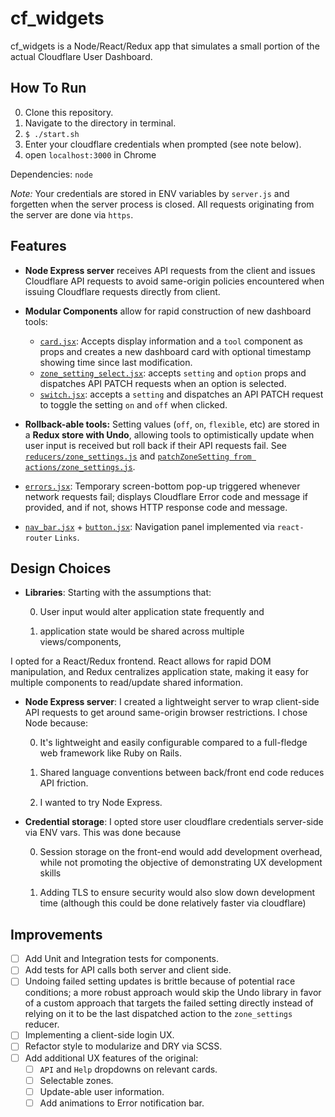 # cf_widgets

cf_widgets is a Node/React/Redux app that simulates a small portion of the actual Cloudflare User Dashboard.

## How To Run

0. Clone this repository.
0. Navigate to the directory in terminal.
0. `$ ./start.sh`
0. Enter your cloudflare credentials when prompted (see note below).
0. open `localhost:3000` in Chrome

Dependencies: `node`

*Note:* Your credentials are stored in ENV variables by `server.js` and forgetten when the server process is closed. All requests originating from the server are done via `https`.

## Features

- **Node Express server** receives API requests from the client and issues Cloudflare API requests to avoid same-origin policies encountered when issuing Cloudflare requests directly from client.

- **Modular Components** allow for rapid construction of new dashboard tools:
	- [`card.jsx`](client/components/card.jsx): Accepts display information and a `tool` component as props and creates a new dashboard card with optional timestamp showing time since last modification.
	- [`zone_setting_select.jsx`](client/components/select.jsx): accepts `setting` and `option` props and dispatches API PATCH requests when an option is selected.
	- [`switch.jsx`](client/components/switch.jsx): accepts a `setting` and dispatches an API PATCH request to toggle the setting `on` and `off` when clicked.

- **Rollback-able tools:** Setting values (`off`, `on`, `flexible`, etc) are stored in a **Redux store with Undo**, allowing tools to optimistically update when user input is received but roll back if their API requests fail. See [`reducers/zone_settings.js`](client/reducers/zone_settings.js) and [`patchZoneSetting from actions/zone_settings.js`](client/actions/zone_settings.js).

- [`errors.jsx`](client/components/errors.jsx): Temporary screen-bottom pop-up triggered whenever network requests fail; displays Cloudflare Error code and message if provided, and if not, shows HTTP response code and message.

- [`nav_bar.jsx`](client/components/nav_bar.jsx) + [`button.jsx`](client/components/button.jsx): Navigation panel implemented via `react-router` `Links`.

## Design Choices

- **Libraries**: Starting with the assumptions that:

	0. User input would alter application state frequently and 

	0. application state would be shared across multiple views/components, 

I opted for a React/Redux frontend. React allows for rapid DOM manipulation, and Redux centralizes application state, making it easy for multiple components to read/update shared information.

- **Node Express server**: I created a lightweight server to wrap client-side API requests to get around same-origin browser restrictions. I chose Node because:

	0. It's lightweight and easily configurable compared to a full-fledge web framework like Ruby on Rails.

	0. Shared language conventions between back/front end code reduces API friction.

	0. I wanted to try Node Express.

- **Credential storage**: I opted store user cloudflare credentials server-side via ENV vars. This was done because 

	0. Session storage on the front-end would add development overhead, while not promoting the objective of demonstrating UX development skills

	0. Adding TLS to ensure security would also slow down development time (although this could be done relatively faster via cloudflare)

## Improvements

- [ ] Add Unit and Integration tests for components.
- [ ] Add tests for API calls both server and client side. 
- [ ] Undoing failed setting updates is brittle because of potential race conditions; a more robust approach would skip the Undo library in favor of a custom approach that targets the failed setting directly instead of relying on it to be the last dispatched action to the `zone_settings` reducer.
- [ ] Implementing a client-side login UX.
- [ ] Refactor style to modularize and DRY via SCSS.
- [ ] Add additional UX features of the original:
	- [ ] `API` and `Help` dropdowns on relevant cards.
	- [ ] Selectable zones.
	- [ ] Update-able user information.
	- [ ] Add animations to Error notification bar.